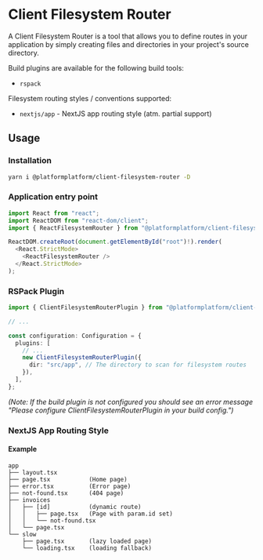 # Client Filesystem Router

A Client Filesystem Router is a tool that allows you to define routes in your application by simply creating files and directories in your project's source directory.

Build plugins are available for the following build tools:

- `rspack`

Filesystem routing styles / conventions supported:

- `nextjs/app` - NextJS app routing style (atm. partial support)

## Usage

### Installation

```bash
yarn i @platformplatform/client-filesystem-router -D
```

### Application entry point

```typescript
import React from "react";
import ReactDOM from "react-dom/client";
import { ReactFilesystemRouter } from "@platformplatform/client-filesystem-router/react";

ReactDOM.createRoot(document.getElementById("root")!).render(
  <React.StrictMode>
    <ReactFilesystemRouter />
  </React.StrictMode>
);
```

### RSPack Plugin

```typescript
import { ClientFilesystemRouterPlugin } from "@platformplatform/client-filesystem-router/rspack-plugin";

// ...

const configuration: Configuration = {
  plugins: [
    // ...
    new ClientFilesystemRouterPlugin({
      dir: "src/app", // The directory to scan for filesystem routes
    }),
  ],
};
```

_(Note: If the build plugin is not configured you should see an error message "Please configure ClientFilesystemRouterPlugin in your build config.")_

### NextJS App Routing Style

#### Example

```
app
├── layout.tsx
├── page.tsx           (Home page)
├── error.tsx          (Error page)
├── not-found.tsx      (404 page)
├── invoices
│   ├── [id]           (dynamic route)
│   │   ├── page.tsx   (Page with param.id set)
│   │   └── not-found.tsx
│   └── page.tsx
└── slow
    ├── page.tsx       (lazy loaded page)
    └── loading.tsx    (loading fallback)
```
